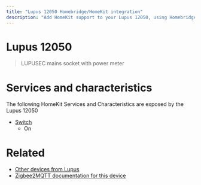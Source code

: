 ```yaml
---
title: "Lupus 12050 Homebridge/HomeKit integration"
description: "Add HomeKit support to your Lupus 12050, using Homebridge, Zigbee2MQTT and homebridge-z2m."
---
```

<!---
This file has been GENERATED using src/docgen/docgen.ts
DO NOT EDIT THIS FILE MANUALLY!
-->
# Lupus 12050
> LUPUSEC mains socket with power meter


# Services and characteristics
The following HomeKit Services and Characteristics are exposed by
the Lupus 12050

* [Switch](../../switch.md)
  * On


# Related
* [Other devices from Lupus](../index.md#lupus)
* [Zigbee2MQTT documentation for this device](https://www.zigbee2mqtt.io/devices/12050.html)